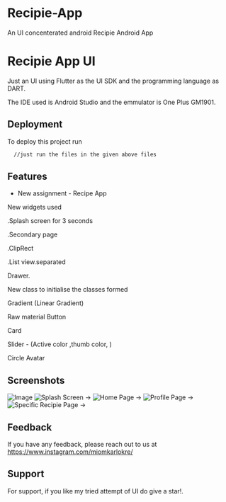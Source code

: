 # Recipie-App
An UI concenterated android Recipie Android App


# Recipie App UI

Just an UI using Flutter as the UI SDK and the programming language as DART.

The IDE used is Android Studio and the emmulator is One Plus GM1901.


## Deployment

To deploy this project run

```bash
  //just run the files in the given above files
```


## Features

- New assignment - Recipe App

New widgets used 

.Splash screen for 3 seconds

.Secondary page

.ClipRect

.List view.separated

Drawer.

New class to initialise the classes formed

Gradient (Linear Gradient)

Raw material Button

Card

Slider - (Active color ,thumb color, )

Circle Avatar


    
## Screenshots

![Image](https://image.ibb.co/g0SdPw/Screenshot_from_2018_01_05_11_14_40.png)
![Splash Screen ->](https://ibb.co/Lk9PXWZ)
![Home Page ->](https://ibb.co/gyDZZWS)
![Profile Page ->](https://ibb.co/xLMQWZ0)
![Specific Recipie Page ->](https://ibb.co/HC243Mc)





## Feedback

If you have any feedback, please reach out to us at https://www.instagram.com/miomkarlokre/


## Support

For support, if you like my tried attempt of UI do give a star!.


